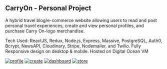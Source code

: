 ## CarryOn - Personal Project

A hybrid travel blog/e-commerce website allowing users to read and post personal travel experiences, create and view personal profiles, and purchase Carry On-logo merchandise.

Tech Used: ReactJS, Redux, Node.js, Express, Massive, PostgreSQL, Auth0, Bcrypt, NewsAPI, Cloudinary, Stripe, Nodemailer, and Twilio. Fully Responsive design on desktop & mobile. Hosted on Digital Ocean VM

<a href="https://i.imgur.com/4zvsCq7.jpg" alt="profile"><img src="https://i.imgur.com/4zvsCq7.jpg" alt="profile" /></a>
<a href="https://i.imgur.com/IrlsXzG.jpg" alt="create"><img src="https://i.imgur.com/IrlsXzG.jpg" alt="create" /></a>
<a href="https://i.imgur.com/G9HAk3R.jpg" alt="dash"><img src="https://i.imgur.com/G9HAk3R.jpg" alt="dashboard" /></a>
<a href="https://i.imgur.com/mr7xpBW.jpg" alt="store"><img src="https://i.imgur.com/mr7xpBW.jpg" alt="store" /></a>
